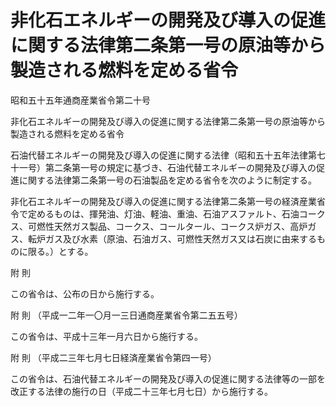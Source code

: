 # 非化石エネルギーの開発及び導入の促進に関する法律第二条第一号の原油等から製造される燃料を定める省令

昭和五十五年通商産業省令第二十号

非化石エネルギーの開発及び導入の促進に関する法律第二条第一号の原油等から製造される燃料を定める省令

石油代替エネルギーの開発及び導入の促進に関する法律（昭和五十五年法律第七十一号）第二条第一号の規定に基づき、石油代替エネルギーの開発及び導入の促進に関する法律第二条第一号の石油製品を定める省令を次のように制定する。

非化石エネルギーの開発及び導入の促進に関する法律第二条第一号の経済産業省令で定めるものは、揮発油、灯油、軽油、重油、石油アスファルト、石油コークス、可燃性天然ガス製品、コークス、コールタール、コークス炉ガス、高炉ガス、転炉ガス及び水素（原油、石油ガス、可燃性天然ガス又は石炭に由来するものに限る。）とする。

附 則

この省令は、公布の日から施行する。

附 則 （平成一二年一〇月一三日通商産業省令第二五五号）

この省令は、平成十三年一月六日から施行する。

附 則 （平成二三年七月七日経済産業省令第四一号）

この省令は、石油代替エネルギーの開発及び導入の促進に関する法律等の一部を改正する法律の施行の日（平成二十三年七月七日）から施行する。
